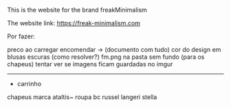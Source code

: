 This is the website for the brand freakMinimalism

The website link: https://freak-minimalism.com







Por fazer:

preco ao carregar encomendar -> (documento com tudo)
cor do design em blusas escuras (como resolver?)
fm.png na pasta sem fundo (para os chapeus)
tentar ver se imagens ficam guardadas no imgur

------------------------------------------

- carrinho

chapeus marca ataltis~
roupa bc russel 
langeri stella